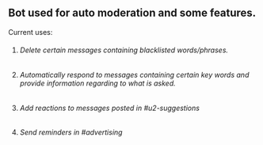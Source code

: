 ## Bot used for auto moderation and some features.

Current uses:
1. ###### Delete certain messages containing blacklisted words/phrases.
2. ###### Automatically respond to messages containing certain key words and provide information regarding to what is asked.
3. ###### Add reactions to messages posted in #u2-suggestions
4. ###### Send reminders in #advertising
